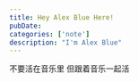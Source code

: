 ```yaml
---
title: Hey Alex Blue Here!
pubDate: 
categories: ['note']
description: "I'm Alex Blue"
---
```


不要活在音乐里 但跟着音乐一起活